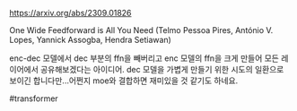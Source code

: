 https://arxiv.org/abs/2309.01826

One Wide Feedforward is All You Need (Telmo Pessoa Pires, António V. Lopes, Yannick Assogba, Hendra Setiawan)

enc-dec 모델에서 dec 부분의 ffn을 빼버리고 enc 모델의 ffn을 크게 만들어 모든 레이어에서 공유해보겠다는 아이디어. dec 모델을 가볍게 만들기 위한 시도의 일환으로 보이긴 합니다만...어쩐지 moe와 결합하면 재미있을 것 같기도 하네요.

#transformer 